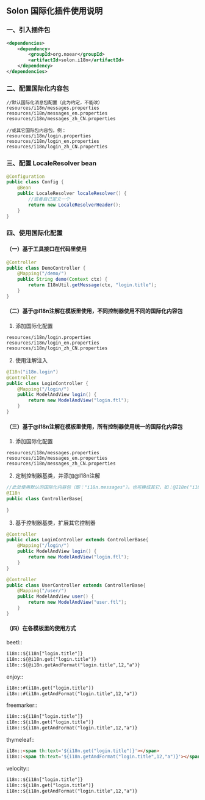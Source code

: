 
## Solon 国际化插件使用说明

### 一、引入插件包

```xml
<dependencies>
    <dependency>
        <groupId>org.noear</groupId>
        <artifactId>solon.i18n</artifactId>
    </dependency>
</dependencies>
```

### 二、配置国际化内容包

```
//默认国际化消息包配置（此为约定，不能改）
resources/i18n/messages.properties
resources/i18n/messages_en.properties
resources/i18n/messages_zh_CN.properties

//或其它国际包内容包，例：
resources/i18n/login.properties
resources/i18n/login_en.properties
resources/i18n/login_zh_CN.properties
```

### 三、配置 LocaleResolver bean

```java
@Configuration
public class Config {
    @Bean
    public LocaleResolver localeResolver() {
        //或者自己定义一个
        return new LocaleResolverHeader();
    }
}
```

### 四、使用国际化配置

#### （一）基于工具接口在代码里使用

```java
@Controller
public class DemoController {
    @Mapping("/demo/")
    public String demo(Context ctx) {
        return I18nUtil.getMessage(ctx, "login.title");
    }
}
```


#### （二）基于@I18n注解在模板里使用，不同控制器使用不同的国际化内容包

1. 添加国际化配置

```
resources/i18n/login.properties
resources/i18n/login_en.properties
resources/i18n/login_zh_CN.properties
```

2. 使用注解注入

```java
@I18n("i18n.login")
@Controller
public class LoginController {
    @Mapping("/login/")
    public ModelAndView login() {
        return new ModelAndView("login.ftl");
    }
}

```


#### （三）基于@I18n注解在模板里使用，所有控制器使用统一的国际化内容包

1. 添加国际化配置
```
resources/i18n/messages.properties
resources/i18n/messages_en.properties
resources/i18n/messages_zh_CN.properties
```

2. 定制控制器基类，并添加@I18n注解

```java
//此处使用默认的国际化内容包（即："i18n.messages"）。也可换成其它，如：@I18n("i18n.strings")
@I18n
public class ControllerBase{
    
}
```

3. 基于控制器基类，扩展其它控制器

```java
@Controller
public class LoginController extends ControllerBase{
    @Mapping("/login/")
    public ModelAndView login() {
        return new ModelAndView("login.ftl");
    }
}

@Controller
public class UserController extends ControllerBase{
    @Mapping("/user/")
    public ModelAndView user() {
        return new ModelAndView("user.ftl");
    }
}
```

#### （四）在各模板里的使用方式

beetl::
```html
i18n::${i18n["login.title"]}
i18n::${@i18n.get("login.title")}
i18n::${@i18n.getAndFormat("login.title",12,"a")}
```

enjoy::
```html
i18n::#(i18n.get("login.title"))
i18n::#(i18n.getAndFormat("login.title",12,"a"))
```

freemarker::
```html
i18n::${i18n["login.title"]}
i18n::${i18n.get("login.title")}
i18n::${i18n.getAndFormat("login.title",12,"a")}
```

thymeleaf::
```html
i18n::<span th:text='${i18n.get("login.title")}'></span>
i18n::<span th:text='${i18n.getAndFormat("login.title",12,"a")}'></span>
```

velocity::
```html
i18n::${i18n["login.title"]}
i18n::${i18n.get("login.title")}
i18n::${i18n.getAndFormat("login.title",12,"a")}
```